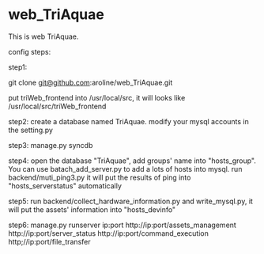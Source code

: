 web_TriAquae
============

This is web TriAquae.

config steps:

step1:

git clone git@github.com:aroline/web_TriAquae.git

put triWeb_frontend into /usr/local/src, it will looks like /usr/local/src/triWeb_frontend

step2:
create a database named TriAquae.
modify your mysql accounts in the setting.py

step3:
manage.py syncdb

step4:
open the database "TriAquae", add groups' name into "hosts_group". You can use batach_add_server.py to add a lots of hosts into mysql.
run backend/muti_ping3.py it will put the results of ping into "hosts_serverstatus" automatically

step5:
run backend/collect_hardware_information.py and write_mysql.py, it will put the assets' information into "hosts_devinfo"

step6:
manage.py runserver ip:port
http://ip:port/assets_management
http://ip:port/server_status
http://ip:port/command_execution
http;//ip:port/file_transfer




